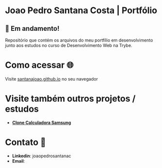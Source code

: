 # Joao Pedro Santana Costa | Portfólio

## :construction: Em andamento!
Repositório que contém os arquivos do meu portfílio em desenvolvimento junto aos estudos no curso de Desenvolvimento Web na Trybe.

# Como acessar :globe_with_meridians:
Visite [santanajoao.github.io](https://santanajoao.github.io/) no seu navegador

# Visite também outros projetos / estudos

- **[Clone Calculadora Samsung](https://santanajoao.github.io/samsung-calculator)**

# Contato :blue_book:
- **Linkedin**: joaopedrosantanac
- **Email**:
